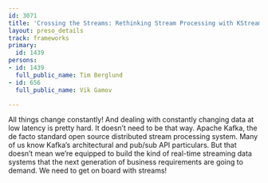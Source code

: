 ```yaml
---
id: 3071
title: 'Crossing the Streams: Rethinking Stream Processing with KStreams and KSQL'
layout: preso_details
track: frameworks
primary:
  id: 1439
persons:
- id: 1439
  full_public_name: Tim Berglund
- id: 656
  full_public_name: Vik Gamov

---
```

All things change constantly! And dealing with constantly changing data at low latency is pretty hard. It doesn’t need to be that way. Apache Kafka, the de facto standard open source distributed stream processing system. Many of us know Kafka’s architectural and pub/sub API particulars. But that doesn’t mean we’re equipped to build the kind of real-time streaming data systems that the next generation of business requirements are going to demand. We need to get on board with streams!